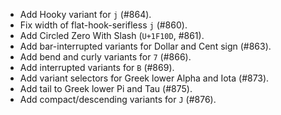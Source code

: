  * Add Hooky variant for `j` (#864).
 * Fix width of flat-hook-serifless `j` (#860).
 * Add Circled Zero With Slash (`U+1F10D`, #861).
 * Add bar-interrupted variants for Dollar and Cent sign (#863).
 * Add bend and curly variants for `7` (#866).
 * Add interrupted variants for `B` (#869).
 * Add variant selectors for Greek lower Alpha and Iota (#873).
 * Add tail to Greek lower Pi and Tau (#875).
 * Add compact/descending variants for `J` (#876).